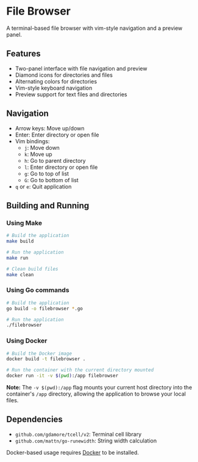 # File Browser

A terminal-based file browser with vim-style navigation and a preview panel.

## Features

- Two-panel interface with file navigation and preview
- Diamond icons for directories and files
- Alternating colors for directories
- Vim-style keyboard navigation
- Preview support for text files and directories

## Navigation

- Arrow keys: Move up/down
- Enter: Enter directory or open file
- Vim bindings:
  - `j`: Move down
  - `k`: Move up
  - `h`: Go to parent directory
  - `l`: Enter directory or open file
  - `g`: Go to top of list
  - `G`: Go to bottom of list
- `q` or `e`: Quit application

## Building and Running

### Using Make

```bash
# Build the application
make build

# Run the application
make run

# Clean build files
make clean
```

### Using Go commands

```bash
# Build the application
go build -o filebrowser *.go

# Run the application
./filebrowser
```

### Using Docker

```bash
# Build the Docker image
docker build -t filebrowser .

# Run the container with the current directory mounted
docker run -it -v $(pwd):/app filebrowser
```

**Note:** The `-v $(pwd):/app` flag mounts your current host directory into the container's `/app` directory, allowing the application to browse your local files.

## Dependencies

- `github.com/gdamore/tcell/v2`: Terminal cell library
- `github.com/mattn/go-runewidth`: String width calculation

Docker-based usage requires [Docker](https://www.docker.com/) to be installed.
